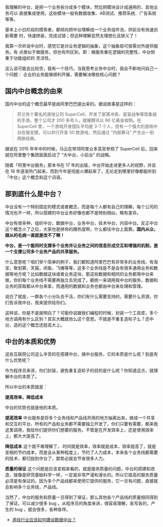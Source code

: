 我理解的中台，是把一个业务拆分成多个模块，然后把模块设计成通用的，其他业务可以
直接集成使用。这些模块一般有数据收集、AB测试、推荐系统、广告系统等等。


基本上小白阶段的摸索者，都倾向把中台理解成一个业务组件池，供前台有快速创新需要
时，快速拼装，完成试错；但这种理解显然太理想化且狭义了！


我第一次听说中台时，感觉它是对业务逻辑的抽象，这个抽象层可按需对外提供服务。有
点类似于微服务，但也有所区别，即：微服务重在逻辑的完整性，中台侧重于功能组织的
灵活性。




这么说可能会比较空，我有一个技巧，当我思考业务中台时，我会不断地问自己一个问题：
企业的业务能够顺利开展，需要解决哪些核心问题？






## 国内中台概念的由来


国内中台的这个概念最早是由阿里巴巴提出来的。据说故事是这样的：


> 芬兰有个著名的游戏公司 SuperCell，开发了部落冲突、皇室战争等现象级的手游。整个公司才 200 多号人，就被腾讯以 86 亿美金收购。在 SuperCell 里，一个游戏开发团队平均是 3-7 个人，但有一个强大的游戏中台在做支撑，可以并行开发 50 款游戏，然后通过 “内部赛马” 产生出一到两款经典。


据说在 2015 年年中的时候，马云在带领阿里众多高官参观了 SuperCell 后，回来就在阿里整个集团层面启动了 “大中台，小前台” 的战略。


随着「阿里中台服务」那本书在 17 年的出版，中台开始走进更多人的视野，并且在 18 年逐渐热门起来，而到今年是彻底火爆起来了，无论走到哪里好像都能听到「中台」这个概念和这个词语。








##  那到底什么是中台？
中台没有一个特别固定的模式或者概念，而是每个人都有自己的理解，每个公司的情况也不一样，所以搭建的中台业务好像也都不是特别相似，略有差异。


中台有很多种，组织中台，数据中台，业务中台，技术中台，内容中台。反正中台这个概念火了之后，大家也是拼命的蹭热度啊，什么都往中台上面靠。**国内从众，跟从的毛病一直就是改不了啊！**




**中台，是一个能同时支撑多个业务并让业务之间的信息形成交互和增强的机制，是一个支撑公司多个业务产品的共享服务。**


什么意思呢？咱们举个简单的例子，我们都知道阿里巴巴有非常多的业务线，有淘宝，聚划算，天猫，闲鱼，飞猪等等，这多个业务线是不是会有很多通用业务和数据等地方呢？比如数据这块或者业务这块，那这些数据和相同的业务都用中台来做，你的每个业务线不需要再独立去完成了，都统一来调用我中台的服务，数据和业务的获取都从中台来拿，而通用的数据和业务也都由中台来处理和管理。


说白了就是，一群各个小分队去干活，你们有什么需要支持的，需要什么资源，你们告诉我中台，我来提供给你们。


这样说，你是不是就明白了？可能你说跟我们编程的时候，封装一个工具库，多个地方调用有什么区别？其实大概就他么这个意思。不就是不重复造轮子么？还中台，造的这个概念还挺高大上。




## 中台的本质和优势


这些互联网公司这么辛苦的在搭建中台，搞中台服务，它的本质是什么呢？到底有什么优势呢？


作为程序员来讲，你们封装，避免重复造轮子的目的是什么呢？你知道这点，就理解中台的本质了。


所以中台的本质就是：


**提高效率，降低成本**


中台的优势也就是他的本质。


**提高效率**
中台服务是将多个业务线和产品线共用的地方抽离出来，做成一个共享和交互的平台，所有的产品和业务都不需要独立开发了，你们只要有需要，都来我这里调用，我给你们提供你们想要的服务。不管是在开发效率上，还是使用效率上，都大大提高了。


**降低成本**
这个就不难理解了， 时间就是效率，效率就是成本，效率提高了，就是变相的节约成本，而是会从某种程度上，节约了人力成本，本来各个业务线都需要的技术，都归拢到中台了，那势必就会节省很多人力。


**质量的保证**
这个问题是应该变相来看的，就是服务质量的问题，中台的搭建和改造，就像是研究基础科学一样，一定是非常严谨和漫长的。所以它提高的服务质量必须是有保证的，因为多个产品线都来使用它提供的服务，它一旦有问题，直接就会影响多个业务线，产品线。


当然了，中台的服务和质量一旦得到了保证，那么其他各个产品线的质量相同得到了保证，可以减少很多 bug 。从程序员的角度来讲，很容易理解，各写各的，产生的 bug ，就会很多，各种各样。








- [游戏行业应该如何建设数据中台？](https://zhuanlan.zhihu.com/p/166321933)